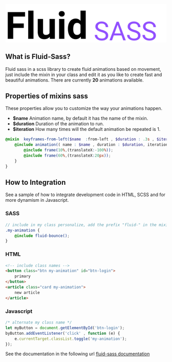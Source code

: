 <p align="center">
    <img src="fluid.png" />
</p>

## What is Fluid-Sass?

Fluid sass in a scss library to create fluid animations based on movement, just include the mixin in your class and edit it as you like to create fast and beautiful animations.
There are currently **20** animations available.

## Properties of mixins sass
These properties allow you to customize the way your animations happen.

* **$name** Animation name, by default it has the name of the mixin.
* **$duration** Duration of the animation to run.
* **$iteration** How many times will the default animation be repeated is 1.

```scss
@mixin  keyframes-from-left($name  :from-left , $duration : .3s , $iteration  :1) {
    @include animation(( name : $name , duration : $duration, iteration : $iteration )){
        @include frame(10%,(translateX:-100%));
        @include frame(60%,(translateX:20px));
    }    
}
```

## How to Integration
See a sample of how to integrate development code in HTML, SCSS and for more dynamism in Javascript.

### SASS
```scss
// include in my class personalize, add the prefix "fluid-" in the mixin
.my-animation {
    @include fluid-bounce();
}
```

### HTML 
```html
<!-- include class names -->
<button class="btn my-animation" id="btn-login">
    primary
</button>
<article class="card my-animation">
    new article
</article>
```

### Javascript
```javascript
/* alternate my class name */
let myButton = document.getElementById('btn-login');
byButton.addEventListener('click' , function (e) {
    e.currentTarget.classList.toggle('my-animation');
});

```

See the documentation in the following url [fluid-sass documentation](https://jhony-24.github.io/fluid-sass)

